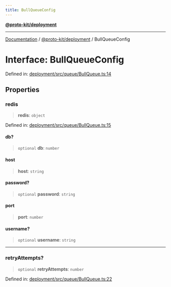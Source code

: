 ```yaml
---
title: BullQueueConfig
---
```


[**@proto-kit/deployment**](../README.md)

***

[Documentation](../../../README.md) / [@proto-kit/deployment](../README.md) / BullQueueConfig

# Interface: BullQueueConfig

Defined in: [deployment/src/queue/BullQueue.ts:14](https://github.com/proto-kit/framework/blob/4d6b3b6da51b3edee0fbf25ce72c1f59ec61e891/packages/deployment/src/queue/BullQueue.ts#L14)

## Properties

### redis

> **redis**: `object`

Defined in: [deployment/src/queue/BullQueue.ts:15](https://github.com/proto-kit/framework/blob/4d6b3b6da51b3edee0fbf25ce72c1f59ec61e891/packages/deployment/src/queue/BullQueue.ts#L15)

#### db?

> `optional` **db**: `number`

#### host

> **host**: `string`

#### password?

> `optional` **password**: `string`

#### port

> **port**: `number`

#### username?

> `optional` **username**: `string`

***

### retryAttempts?

> `optional` **retryAttempts**: `number`

Defined in: [deployment/src/queue/BullQueue.ts:22](https://github.com/proto-kit/framework/blob/4d6b3b6da51b3edee0fbf25ce72c1f59ec61e891/packages/deployment/src/queue/BullQueue.ts#L22)
